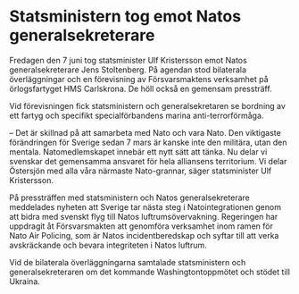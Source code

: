 # Statsministern tog emot Natos generalsekreterare

Fredagen den 7 juni tog statsminister Ulf Kristersson emot Natos generalsekreterare Jens Stoltenberg. På agendan stod bilaterala överläggningar och en förevisning av Försvarsmaktens verksamhet på örlogsfartyget HMS Carlskrona. De höll också en gemensam pressträff.


Vid förevisningen fick statsministern och generalsekretaren se bordning av ett fartyg och specifikt specialförbandens marina anti\-terrorförmåga.

– Det är skillnad på att samarbeta med Nato och vara Nato. Den viktigaste förändringen för Sverige sedan 7 mars är kanske inte den militära, utan den mentala. Natomedlemskapet innebär ett nytt sätt att tänka. Nu delar vi svenskar det gemensamma ansvaret för hela alliansens territorium. Vi delar Östersjön med alla våra närmaste Nato\-grannar, säger statsminister Ulf Kristersson.

På pressträffen med statsministern och Natos generalsekreterare meddelades nyheten att Sverige tar nästa steg i Natointegrationen genom att bidra med svenskt flyg till Natos luftrumsövervakning. Regeringen har uppdragit åt Försvarsmakten att genomföra verksamhet inom ramen för Nato Air Policing, som är Natos incidentberedskap och syftar till att verka avskräckande och bevara integriteten i Natos luftrum.

Vid de bilaterala överläggningarna samtalade statsministern och generalsekreteraren om det kommande Washingtontoppmötet och stödet till Ukraina.
